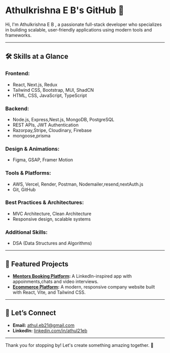 # Athulkrishna E B's GitHub 🌟

Hi, I'm Athulkrishna E B , a passionate full-stack developer who specializes in building scalable, user-friendly applications using modern tools and frameworks.

---

## 🛠️ Skills at a Glance

### Frontend:
- React, Next.js, Redux
- Tailwind CSS, Bootstrap, MUI, ShadCN
- HTML, CSS, JavaScript, TypeScript

### Backend:
- Node.js, Express,Nest.js, MongoDB, PostgreSQL
- REST APIs, JWT Authentication
- Razorpay,Stripe, Cloudinary, Firebase
- mongoose,prisma

### Design & Animations:
- Figma, GSAP, Framer Motion

### Tools & Platforms:
- AWS, Vercel, Render, Postman, Nodemailer,resend,nextAuth.js
- Git, GitHub

### Best Practices & Architectures:
- MVC Architecture, Clean Architecture
- Responsive design, scalable systems

### Additional Skills:
- DSA (Data Structures and Algorithms)

---

## 🌟 Featured Projects

- **[Mentors Booking  Platform](https://github.com/athul21eb/DUX):** A LinkedIn-inspired app with appoinments,chats and video interviews.
- **[Ecommerce Platform](https://github.com/athul21eb/E-COMMERCE-PROJECT-FRONTEND):** A modern, responsive company website built with React, Vite, and Tailwind CSS.


---

## 🤝 Let’s Connect

- **Email:** [athul.eb21@gmail.com](mailto:athul.eb21@gmail.com)
- **LinkedIn:** [linkedin.com/in/athul21eb](https://linkedin.com/in/athul21eb)

---

Thank you for stopping by! Let's create something amazing together. 🚀
